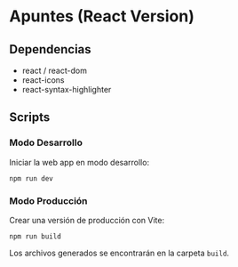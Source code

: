 # Apuntes (React Version)

## Dependencias

- react / react-dom
- react-icons
- react-syntax-highlighter

## Scripts

### Modo Desarrollo

Iniciar la web app en modo desarrollo:

```
npm run dev
```

### Modo Producción

Crear una versión de producción con Vite:

```
npm run build
```

Los archivos generados se encontrarán en la carpeta `build`.
